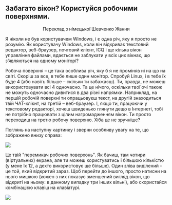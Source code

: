 ﻿<?php require("../../entete.php"); ?> <?php require("../../base.php"); ?> <?php require("../../fonctions.php"); ?>

<div id="corps">

<h2>Забагато вікон? Користуйся робочими поверхнями.</h2>

<p align="center">Переклад з німецької Шевченко Жанни

Я ніколи не був користувачем Windows, і є одна річ, яку я просто не розумію. Як користувачу Windows, коли він відкриває текстовий редактор, веб-браузер, почтовий клієнт, ICQ і ще кілька вікон управління файлами, вдається не заблукати у всіх цих вікнах, що з’являються на одному  моніторі?

Робоча поверхня – це така особлива річ, яку б я не проміняв ні на що на світі. Скоріш за все, в тебе лише один монітор. Спробуй Linux, і в тебе їх буде 4 (або навіть більше – скільки ти забажаєш). Ти, правда, не можеш використовувати всі 4 одночасно. Та це нічого, оскільки твої очі також не можуть одночасно дивитися в два різні напрямки. Наприклад, на першій робочій поверхні ти опрацьовуєш текст, на другій знаходиться твій ЧАТ-клієнт, на третій – веб-браузер. І, якщо ти, працюючи у текстовому редакторі, хочеш швиденько глянути дещо в Інтернеті, тобі не потрібно працювати з цілим нагромадженням вікон. Ти просто переходиш на третю робочу поверхню. Хіба це не зручніше?

Поглянь на наступну картинку і зверни особливу увагу на те, що зображено внизу справа:

<img src="Images/workspaces.png" border="0"/>

Це твій "перемикач робочих поверхонь". Як бачиш, там чотири (віртуальних) екрана, але ти можеш користуватись і більшою кількістю (у мене їх 12, а дехто використовує ще більше). Один зліва виділений - це той, який відкритий зараз. Щоб перейти до іншого, просто натисни на нього мишкою (кожен з них показує зменшений вигляд вікон, що відкриті на ньому: в данному випадку три інших вільні), або скористайся комбінацією клавіш на клавіатурі.


<img src="Images/workspaces_full.png" border="0"/>

</div>


